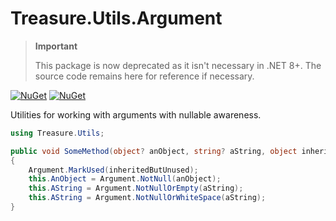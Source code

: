 # Treasure.Utils.Argument

> **Important**
>
> This package is now deprecated as it isn't necessary in .NET 8+.
> The source code remains here for reference if necessary.

[![NuGet](https://img.shields.io/nuget/v/Treasure.Utils.Argument)](https://www.nuget.org/packages/Treasure.Utils.Argument/)
[![NuGet](https://img.shields.io/nuget/dt/Treasure.Utils.Argument)](https://www.nuget.org/packages/Treasure.Utils.Argument/)

Utilities for working with arguments with nullable awareness.

```csharp
using Treasure.Utils;

public void SomeMethod(object? anObject, string? aString, object inheritedButUnused)
{
    Argument.MarkUsed(inheritedButUnused);
    this.AnObject = Argument.NotNull(anObject);
    this.AString = Argument.NotNullOrEmpty(aString);
    this.AString = Argument.NotNullOrWhiteSpace(aString);
}
```
